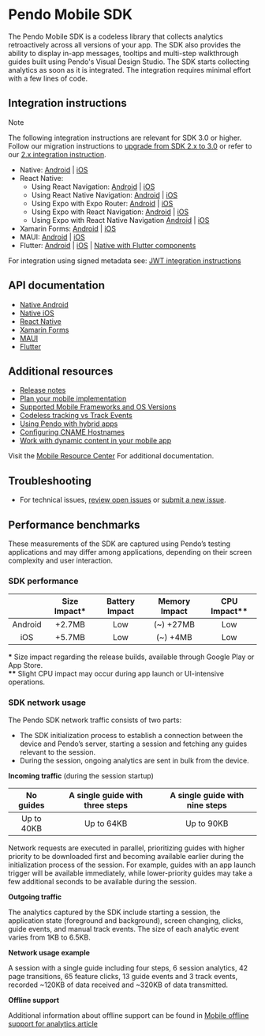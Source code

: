 # Pendo Mobile SDK

The Pendo Mobile SDK is a codeless library that collects analytics retroactively across all versions of your app. The SDK also provides the ability to display in-app messages, tooltips and multi-step walkthrough guides built using Pendo's Visual Design Studio. The SDK starts collecting analytics as soon as it is integrated. The integration requires minimal effort with a few lines of code.


## Integration instructions 

>[!NOTE]
>The following integration instructions are relevant for SDK 3.0 or higher. <br> Follow our migration instructions to [upgrade from SDK 2.x to 3.0](/migration-docs/README.md) or refer to our [2.x integration instruction](https://github.com/pendo-io/pendo-mobile-sdk/blob/2.22.5/README.md).


- Native: 
[Android](/android/pnddocs/native-android.md) | 
[iOS](/ios/pnddocs/native-ios.md)
- React Native:
    - Using React Navigation:
    [Android](/android/pnddocs/rn-android.md) | 
    [iOS](/ios/pnddocs/rn-ios.md)
    - Using React Native Navigation: 
    [Android](/android/pnddocs/rnn-android.md) | 
    [iOS](/ios/pnddocs/rnn-ios.md)
    - Using Expo with Expo Router:
    [Android](/android/pnddocs/expo_router-android.md) |
    [iOS](/ios/pnddocs/expo_router-ios.md)
    - Using Expo with React Navigation:
    [Android](/android/pnddocs/expo_rn-android.md) | 
    [iOS](/ios/pnddocs/expo_rn-ios.md)
    - Using Expo with React Native Navigation 
    [Android](/android/pnddocs/expo_rnn-android.md) | 
    [iOS](/ios/pnddocs/expo_rnn-ios.md)
- Xamarin Forms: 
[Android](/android/pnddocs/xamarin_forms-android.md) | 
[iOS](/ios/pnddocs/xamarin_forms-ios.md)
- MAUI: 
[Android](/android/pnddocs/xamarin_maui-android.md) | 
[iOS](/ios/pnddocs/xamarin_maui-ios.md)
- Flutter: 
[Android](/android/pnddocs/flutter-android.md) | 
[iOS](/ios/pnddocs/flutter-ios.md) |
[Native with Flutter components](/other/native-with-flutter-components.md)

For integration using signed metadata see: [JWT integration instructions](https://support.pendo.io/hc/en-us/articles/360039616892-Send-signed-metadata-with-JWT)


## API documentation

- [Native Android](/api-documentation/native-android-apis.md)
- [Native iOS](/api-documentation/native-ios-apis.md)
- [React Native](/api-documentation/rn-apis.md)
- [Xamarin Forms](/api-documentation/xamarin-forms-apis.md)
- [MAUI](/api-documentation/xamarin-maui-apis.md)
- [Flutter](/api-documentation/flutter-apis.md)


## Additional resources 

- [Release notes](https://developers.pendo.io/category/mobile-sdk/)
- [Plan your mobile implementation](https://support.pendo.io/hc/en-us/articles/23527373013275-Plan-your-mobile-implementation)
- [Supported Mobile Frameworks and OS Versions](https://support.pendo.io/hc/en-us/articles/360031861572-Supported-mobile-frameworks-and-OS-versions)
- [Codeless tracking vs Track Events](https://support.pendo.io/hc/en-us/articles/360061487572-Codeless-tracking-vs-Track-Events)
- [Using Pendo with hybrid apps](https://support.pendo.io/hc/en-us/articles/23804736263195-Use-Pendo-with-hybrid-apps)
- [Configuring CNAME Hostnames](https://support.pendo.io/hc/en-us/articles/360047607631-Configure-CNAME-for-Pendo-Mobile)
- [Work with dynamic content in your mobile app](https://support.pendo.io/hc/en-us/articles/24836902488219-Work-with-dynamic-content-in-your-mobile-app)

Visit the [Mobile Resource Center](https://support.pendo.io/hc/en-us/categories/23324531103771-Mobile-implementation) For additional documentation.

## Troubleshooting

- For technical issues, [review open issues](https://github.com/pendo-io/pendo-mobile-sdk/issues) or [submit a new issue](https://github.com/pendo-io/pendo-mobile-sdk/issues).

## Performance benchmarks

These measurements of the SDK are captured using Pendo’s testing applications and may differ among applications, depending on their screen complexity and user interaction.

### SDK performance

|                | Size Impact\*  |  Battery Impact  | Memory Impact |  CPU Impact\*\* |
|     :---:      |     :---:     |       :---:       |     :---:     |     :---:       |   
|    Android     |    +2.7MB     |        Low        |   (~) +27MB   |      Low        |
|      iOS       |    +5.7MB     |        Low        |    (~) +4MB   |      Low        |

<b>\*</b> Size impact regarding the release builds, available through Google Play or App Store.
<br>
<b>\*\*</b> Slight CPU impact may occur during app launch or UI-intensive operations.

### SDK network usage

The Pendo SDK network traffic consists of two parts:
* The SDK initialization process to establish a connection between the device and Pendo’s server, starting a session and fetching any guides relevant to the session.
* During the session, ongoing analytics are sent in bulk from the device. 

**Incoming traffic** (during the session startup)

|    No guides   | A single guide with three steps | A single guide with nine steps |
|     :---:      |              :---:              |              :---:             |
|   Up to 40KB   |            Up to 64KB           |           Up to 90KB           |

Network requests are executed in parallel, prioritizing guides with higher priority to be downloaded first and becoming available earlier during the initialization process of the session. For example, guides with an app launch trigger will be available immediately, while lower-priority guides may take a few additional seconds to be available during the session.

**Outgoing traffic**

The analytics captured by the SDK include starting a session, the application state (foreground and background), screen changing, clicks, guide events, and manual track events. The size of each analytic event varies from 1KB to 6.5KB.

**Network usage example**

A session with a single guide including four steps, 6 session analytics, 42 page transitions, 65 feature clicks, 13 guide events
and 3 track events, recorded ~120KB of data received and ~320KB of data transmitted.

**Offline support**

Additional information about offline support can be found in [Mobile offline support for analytics article](https://support.pendo.io/hc/en-us/articles/360043016412-Mobile-offline-support-for-analytics)

